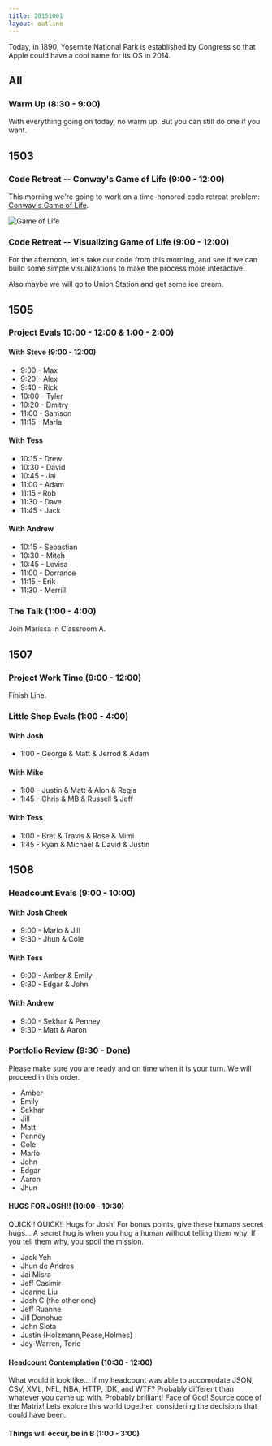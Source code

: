 ```yaml
---
title: 20151001
layout: outline
---
```


Today, in 1890, Yosemite National Park is established by Congress so that Apple could have a cool name for its OS in 2014.

## All

### Warm Up (8:30 - 9:00)

With everything going on today, no warm up. But you can still do one if you want.

## 1503

### Code Retreat -- Conway's Game of Life (9:00 - 12:00)

This morning we're going to work on a time-honored code retreat problem:
[Conway's Game of Life](https://en.wikipedia.org/wiki/Conway%27s_Game_of_Life).

![Game of Life](https://media.giphy.com/media/XwRHJ1eCGLju8/giphy.gif)

### Code Retreat -- Visualizing Game of Life (9:00 - 12:00)

For the afternoon, let's take our code from this morning, and see if
we can build some simple visualizations to make the process more interactive.

Also maybe we will go to Union Station and get some ice cream.

## 1505

### Project Evals 10:00 - 12:00 & 1:00 - 2:00)

#### With Steve (9:00 - 12:00)

* 9:00 - Max
* 9:20 - Alex
* 9:40 - Rick
* 10:00 - Tyler
* 10:20 - Dmitry
* 11:00 - Samson
* 11:15 - Marla

#### With Tess

* 10:15 - Drew
* 10:30 - David
* 10:45 - Jai
* 11:00 - Adam
* 11:15 - Rob
* 11:30 - Dave
* 11:45 - Jack

#### With Andrew

* 10:15 - Sebastian
* 10:30 - Mitch
* 10:45 - Lovisa
* 11:00 - Dorrance
* 11:15 - Erik
* 11:30 - Merrill


### The Talk (1:00 - 4:00)

Join Marissa in Classroom A.


## 1507

### Project Work Time (9:00 - 12:00)

Finish Line.

### Little Shop Evals (1:00 - 4:00)

#### With Josh

* 1:00 - George & Matt & Jerrod & Adam

#### With Mike

* 1:00 - Justin & Matt & Alon & Regis
* 1:45 - Chris & MB & Russell & Jeff

#### With Tess

* 1:00 - Bret & Travis & Rose & Mimi
* 1:45 - Ryan & Michael & David & Justin


## 1508

### Headcount Evals (9:00 - 10:00)

#### With Josh Cheek

* 9:00 - Marlo & Jill
* 9:30 - Jhun & Cole

#### With Tess

* 9:00 - Amber & Emily
* 9:30 - Edgar & John

#### With Andrew

* 9:00 - Sekhar & Penney
* 9:30 - Matt & Aaron

### Portfolio Review (9:30 - Done)

Please make sure you are ready and on time when it is your turn. We will proceed in this order.

* Amber
* Emily
* Sekhar
* Jill
* Matt
* Penney
* Cole
* Marlo
* John
* Edgar
* Aaron
* Jhun

#### HUGS FOR JOSH!! (10:00 - 10:30)

QUICK!! QUICK!! Hugs for Josh!
For bonus points, give these humans secret hugs...
A secret hug is when you hug a human without telling them why.
If you tell them why, you spoil the mission.

* Jack Yeh
* Jhun de Andres
* Jai Misra
* Jeff Casimir
* Joanne Liu
* Josh C (the other one)
* Jeff Ruanne
* Jill Donohue
* John Slota
* Justin {Holzmann,Pease,Holmes}
* Joy-Warren, Torie

#### Headcount Contemplation (10:30 - 12:00)

What would it look like...
If my headcount was able to accomodate JSON, CSV, XML, NFL, NBA, HTTP, IDK, and WTF?
Probably different than whatever you came up with.
Probably brilliant! Face of God! Source code of the Matrix!
Lets explore this world together, considering the decisions that could have been.

#### Things will occur, be in B (1:00 - 3:00)


